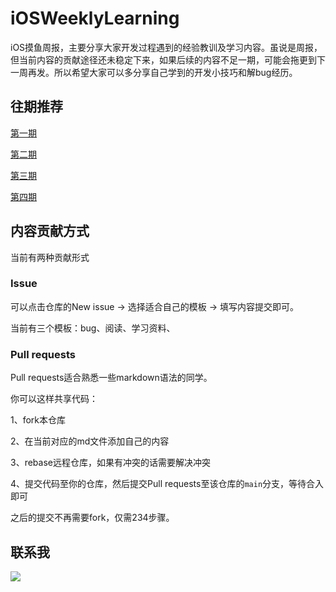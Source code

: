 # iOSWeeklyLearning
iOS摸鱼周报，主要分享大家开发过程遇到的经验教训及学习内容。虽说是周报，但当前内容的贡献途径还未稳定下来，如果后续的内容不足一期，可能会拖更到下一周再发。所以希望大家可以多分享自己学到的开发小技巧和解bug经历。

## 往期推荐

[第一期]()

[第二期]()

[第三期]()

[第四期]()

## 内容贡献方式

当前有两种贡献形式

### Issue

可以点击仓库的New issue -> 选择适合自己的模板 -> 填写内容提交即可。

当前有三个模板：bug、阅读、学习资料、

### Pull requests

Pull requests适合熟悉一些markdown语法的同学。

你可以这样共享代码：

1、fork本仓库

2、在当前对应的md文件添加自己的内容

3、rebase远程仓库，如果有冲突的话需要解决冲突

4、提交代码至你的仓库，然后提交Pull requests至该仓库的`main`分支，等待合入即可

之后的提交不再需要fork，仅需234步骤。

## 联系我

![](https://gitee.com/zhangferry/Images/raw/master/gitee/wechat_official.png)